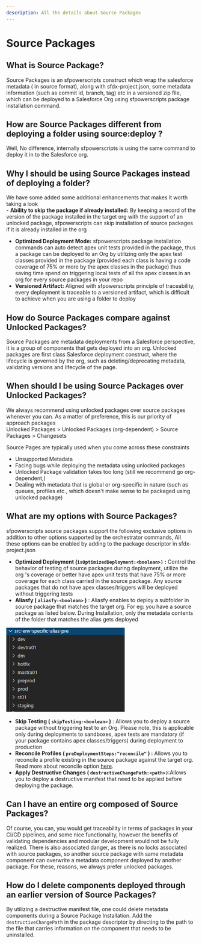 ```yaml
---
description: All the details about Source Packages
---
```


# Source Packages

## What is Source Package?

Source Packages is an sfpowerscripts construct which wrap the salesforce metadata \( in source format\), along with sfdx-project.json, some metadata information \(such as commit id, branch, tag\) etc in a versioned zip file, which can be deployed to a Salesforce Org using sfpowerscripts package installation command.

## How are Source Packages different from deploying a folder using source:deploy ?

Well, No difference, internally sfpowerscripts is using the same command to deploy it in to the Salesforce org.

## Why I should be using Source Packages instead of deploying a folder?

We have some added some additional enhancements that makes it worth taking a look  
    - **Ability to skip the package if already installed:** By keeping a record of the version of the package installed in the target org with the support of an unlocked package, sfpowerscripts can skip installation of source packages if it is already installed in the org  
   - **Optimized Deployment Mode:**  sfpowerscripts package installation commands can auto detect apex unit tests provided in the package, thus a package can be deployed to an Org by utilizing only the apex test classes provided in the package \(provided each class is having a code coverage of 75% or more by the apex classes in the package\) thus saving time spend on triggering local tests of all the apex classes in an org for every source packages in your repo  
-  **Versioned Artifact:**  Aligned with sfpowerscripts principle of traceability, every deployment is traceable to a versioned artifact, which is difficult to achieve when you are using a folder to deploy

## How do Source Packages compare against Unlocked Packages?

Source Packages are metadata deployments from a Salesforce perspective, it is a group of components that gets deployed into an org. Unlocked packages are first class Salesforce deployment construct, where the lifecycle is governed by the org, such as deleting/deprecating metadata, validating versions and lifecycle of the page.

## When should I be using Source Packages over Unlocked Packages?

We always recommend using unlocked packages over source packages whenever you can. As a matter of preference, this is our priority of approach packages  
Unlocked Packages &gt; Unlocked Packages \(org-dependent\) &gt; Source Packages &gt; Changesets  
  
Source Pages are typically used when you come across these constraints  
 -  Unsupported Metadata  
 -  Facing bugs while deploying the metadata using unlocked packages  
 -  Unlocked Package validation takes too long \(still we recommend go org-dependent,\)  
 -  Dealing with metadata that is global or org-specific in nature \(such as queues, profiles etc., which doesn't make sense to be packaged using unlocked package\)

## **What are my options with Source Packages?**

sfpowerscripts source packages support the following exclusive options in addition to other options supported by the orchestrator commands, All these options can be enabled by adding to the package descriptor in sfdx-project.json 

* **Optimized Deployment  \(`isOptimizedDeployment:<boolean>)` :** Control the behavior of testing of source packages during deployment, utilize the org 's coverage or better have apex unit tests that have 75% or more coverage for each class carried in the source package. Any source packages that do not have apex classes/triggers will be deployed without triggering tests  
* **Aliasfy \(  `aliasfy:<boolean>`  \)** :  Aliasfy  enables to deploy a subfolder in source package that matches the target org. For eg: you have a source package as listed below. During Installation, only the metadata contents of the folder that matches the alias gets deployed

![Source Packages with env-specific-folders](../.gitbook/assets/image%20%285%29.png)

* **Skip Testing \(  `skipTesting:<boolean>`  \)** :  Allows you to deploy a source package without triggering test to an Org. Please note, this is applicable only during  deployments to sandboxes,  apex tests are mandatory \(if your package contains apex classes/triggers\) during deployment to production
* **Reconcile Profiles \(  `preDeploymentSteps:"reconcile"` \) :** Allows you to reconcile a profile existing in the source package against the target org. Read more about reconcile option [here](https://github.com/Accenture/sfpowerkit/discussions/410).
* **Apply Destructive Changes \( `destructiveChangePath:<path>)`**:Allows you to deploy a destructive manifest that need to be applied before deploying the package.

## **Can I have an entire org composed of Source Packages?**

Of course, you can, you would get traceability in terms of packages in your CI/CD pipelines, and some nice functionality, however the benefits of validating dependencies and modular development would not be fully realized. There is also associated danger, as there is no locks associated with source packages, so another source package with same metadata component can overwrite a metadata component deployed by another package. For these, reasons, we always prefer unlocked packages.

## How  do I delete components deployed through an earlier version of Source Packages?

By utilizing a destructive manifest file, one could delete metadata components during a Source Package Installation. Add the `destructiveChangePath` in the package descriptor by directing to the path to the file that carries information on the component that needs to be uninstalled.





